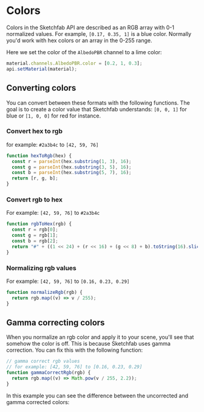<script setup>
import ModelLoading from '../../components/ModelLoading.vue'
import CodePenEmbed from '../../components/CodePenEmbed.vue'
</script>

# Colors

Colors in the Sketchfab API are described as an RGB array with 0-1 normalized values. For example, `[0.17, 0.35, 1]` is a blue color. Normally you'd work with hex colors or an array in the 0-255 range.

Here we set the color of the `AlbedoPBR` channel to a lime color:

```js
material.channels.AlbedoPBR.color = [0.2, 1, 0.3];
api.setMaterial(material);
```

## Converting colors

You can convert between these formats with the following functions. The goal is to create a color value that Sketchfab understands: `[0, 0, 1]` for blue or `[1, 0, 0]` for red for instance.

### Convert hex to rgb

for example: `#2a3b4c` to `[42, 59, 76]`

```js
function hexToRgb(hex) {
  const r = parseInt(hex.substring(1, 3), 16);
  const g = parseInt(hex.substring(3, 5), 16);
  const b = parseInt(hex.substring(5, 7), 16);
  return [r, g, b];
}
```

### Convert rgb to hex

For example: `[42, 59, 76]` to `#2a3b4c`

```js
function rgbToHex(rgb) {
  const r = rgb[0];
  const g = rgb[1];
  const b = rgb[2];
  return "#" + ((1 << 24) + (r << 16) + (g << 8) + b).toString(16).slice(1);
}
```

### Normalizing rgb values

For example: `[42, 59, 76]` to `[0.16, 0.23, 0.29]`

```js
function normalizeRgb(rgb) {
  return rgb.map((v) => v / 255);
}
```

## Gamma correcting colors

When you normalize an rgb color and apply it to your scene, you'll see that somehow the color is off. This is because Sketchfab uses gamma correction. You can fix this with the following function:

```js
// gamma correct rgb values
// for example: [42, 59, 76] to [0.16, 0.23, 0.29]
function gammaCorrectRgb(rgb) {
  return rgb.map((v) => Math.pow(v / 255, 2.2));
}
```

In this example you can see the difference between the uncorrected and gamma corrected colors:

<CodePenEmbed id="OJaqJoZ/36182ec549c6485675e62cbf964ab0ed" />